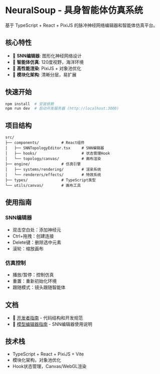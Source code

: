# NeuralSoup - 具身智能体仿真系统

基于 TypeScript + React + PixiJS 的脉冲神经网络编辑器和智能体仿真平台。

## 核心特性

- 🧠 **SNN编辑器**: 图形化神经网络设计
- 🤖 **智能体仿真**: 120度视野，海洋环境
- 🎨 **高性能渲染**: PixiJS + 对象池优化
- 🔧 **模块化架构**: 清晰分层，易扩展

## 快速开始

```bash
npm install  # 安装依赖
npm run dev  # 启动开发服务器 (http://localhost:3000)
```

## 项目结构

```
src/
├── components/          # React组件
│   ├── SNNTopologyEditor.tsx     # SNN编辑器
│   ├── hooks/                    # 状态管理Hook
│   └── topology/canvas/          # 画布渲染
├── engine/              # 仿真引擎
│   ├── systems/rendering/        # 渲染系统
│   └── renderers/effects/        # 特效系统
├── types/               # TypeScript类型
└── utils/canvas/        # 画布工具
```

## 使用指南

### SNN编辑器
- 双击空白处：添加神经元
- Ctrl+拖拽：创建连接
- Delete键：删除选中元素
- 滚轮：缩放画布

### 仿真控制
- 播放/暂停：控制仿真
- 重置：重新初始化环境
- 跟随模式：镜头跟随智能体

## 文档

- 📖 [开发者指南](./docs/DEVELOPER_GUIDE.md) - 代码结构和开发规范
- 🧠 [模型编辑器指南](./docs/model-editor-complete-guide.md) - SNN编辑器使用说明

## 技术栈

- TypeScript + React + PixiJS + Vite
- 模块化架构，对象池优化
- Hook状态管理，Canvas/WebGL渲染
